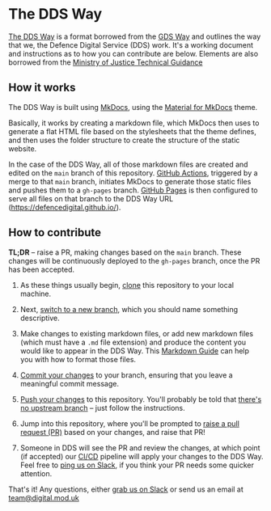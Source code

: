 # The DDS Way

[The DDS Way](https://defencedigital.github.io/dds-way/) is a format borrowed from the [GDS Way](https://gds-way.cloudapps.digital/) and outlines the way that we, the Defence Digital Service (DDS) work. It's a working document and instructions as to how you can contribute are below. Elements are also borrowed from the [Ministry of Justice Technical Guidance](https://ministryofjustice.github.io/technical-guidance/)

## How it works

The DDS Way is built using [MkDocs](https://www.mkdocs.org/), using the [Material for MkDocs](https://squidfunk.github.io/mkdocs-material/) theme. 

Basically, it works by creating a markdown file, which MkDocs then uses to generate a flat HTML file based on the stylesheets that the theme defines, and then uses the folder structure to create the structure of the static website. 

In the case of the DDS Way, all of those markdown files are created and edited on the `main` branch of this repository. [GitHub Actions](), triggered by a merge to that `main` branch, initiates MkDocs to generate those static files and pushes them to a `gh-pages` branch. [GitHub Pages]() is then configured to serve all files on that branch to the DDS Way URL (https://defencedigital.github.io/). 

## How to contribute

**TL;DR** – raise a PR, making changes based on the `main` branch. These changes will be continuously deployed to the `gh-pages` branch, once the PR has been accepted. 

1. As these things usually begin, [clone](https://github.com/git-guides/git-clone) this repository to your local machine. 

2. Next, [switch to a new branch](https://stackoverflow.com/questions/17958288/branch-and-checkout-using-a-single-command), which you should name something descriptive.

3. Make changes to existing markdown files, or add new markdown files (which must have a `.md` file extension) and produce the content you would like to appear in the DDS Way. This [Markdown Guide](https://www.markdownguide.org/) can help you with how to format those files. 

4. [Commit your changes](https://github.com/git-guides/git-commit) to your branch, ensuring that you leave a meaningful commit message.

5. [Push your changes](https://docs.github.com/en/free-pro-team@latest/github/using-git/pushing-commits-to-a-remote-repository) to this repository. You'll probably be told that [there's no upstream branch](https://stackoverflow.com/questions/37770467/why-do-i-have-to-git-push-set-upstream-origin-branch) – just follow the instructions. 

6. Jump into this repository, where you'll be prompted to [raise a pull request (PR)](https://docs.github.com/en/free-pro-team@latest/github/collaborating-with-issues-and-pull-requests/creating-a-pull-request) based on your changes, and raise that PR!

7. Someone in DDS will see the PR and review the changes, at which point (if accepted) our [CI/CD](https://www.redhat.com/en/topics/devops/what-is-ci-cd) pipeline will apply your changes to the DDS Way. Feel free to [ping us on Slack](https://defencedigital.slack.com/messages/dds-way/), if you think your PR needs some quicker attention. 

That's it! Any questions, either [grab us on Slack](https://defencedigital.slack.com/messages/dds-way/) or send us an email at [team@digital.mod.uk](mailto:team@digital.mod.uk?subject=dds-way)